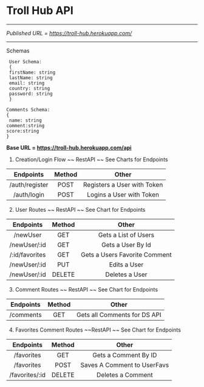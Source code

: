 # Troll Hub API

---
*Published URL = https://troll-hub.herokuapp.com/*

--- 
Schemas 

     User Schema: 
     { 
     firstName: string
     lastName: string
     email: string
     country: string
     password: string
     }

    Comments Schema: 
    { 
     name: string
    comment:string
    score:string
    }

__Base URL = https://troll-hub.herokuapp.com/api__

1. Creation/Login Flow ~~ RestAPI ~~ See Charts for Endpoints

|      Endpoints       | Method|            Other                |
| :------------------: | :----:| :-----------------------------: |
|   /auth/register     |  POST |  Registers a User with Token    |
|   /auth/login        |  POST |  Logins a User with Token       |


2. User Routes ~~ RestAPI ~~ See Chart for Endpoints


|      Endpoints       | Method|            Other                |
| :------------------: | :----:| :-----------------------------: |
|      /newUser        | GET   |     Gets a List of Users        |
|      /newUser/:id    | GET   |      Gets a User By Id          |
|      /:id/favorites  | GET   |      Gets a Users Favorite Comment |
|      /newUser/:id    | PUT   |        Edits a User             |
|      /newUser/:id    |DELETE |        Deletes a User           |

3. Comment Routes ~~ RestAPI ~~ See Chart for Endpoints

|      Endpoints       | Method|            Other                |
| :------------------: | :----:| :-----------------------------: |
|    /comments         |  GET  | Gets all Comments for DS API    |

4. Favorites Comment Routes ~~RestAPI ~~ See Chart for Endpoints

|      Endpoints       | Method|            Other                |
| :------------------: | :----:| :-----------------------------: |
|    /favorites        |  GET  |   Gets a Comment By ID          |
|    /favorites        | POST  |   Saves A Comment to UserFavs   |
|    /favorites/:id    | DELETE |  Deletes a Comment             |
